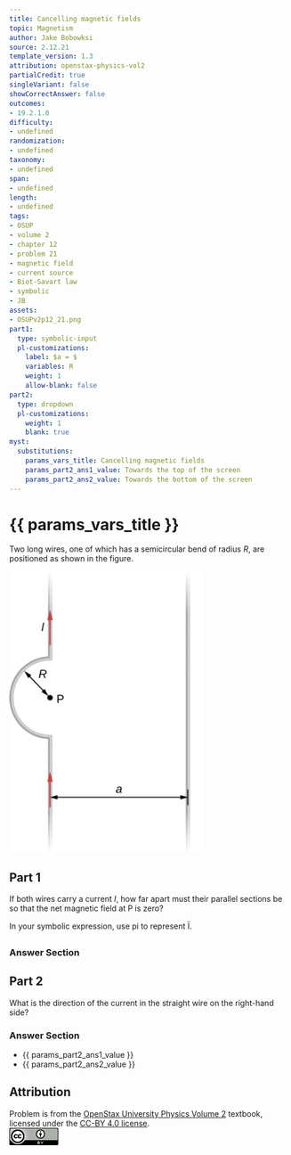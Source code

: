```yaml
---
title: Cancelling magnetic fields
topic: Magnetism
author: Jake Bobowksi
source: 2.12.21
template_version: 1.3
attribution: openstax-physics-vol2
partialCredit: true
singleVariant: false
showCorrectAnswer: false
outcomes:
- 19.2.1.0
difficulty:
- undefined
randomization:
- undefined
taxonomy:
- undefined
span:
- undefined
length:
- undefined
tags:
- OSUP
- volume 2
- chapter 12
- problem 21
- magnetic field
- current source
- Biot-Savart law
- symbolic
- JB
assets:
- OSUPv2p12_21.png
part1:
  type: symbolic-input
  pl-customizations:
    label: $a = $
    variables: R
    weight: 1
    allow-blank: false
part2:
  type: dropdown
  pl-customizations:
    weight: 1
    blank: true
myst:
  substitutions:
    params_vars_title: Cancelling magnetic fields
    params_part2_ans1_value: Towards the top of the screen
    params_part2_ans2_value: Towards the bottom of the screen
---
```

# {{ params_vars_title }}
Two long wires, one of which has a semicircular bend of radius $R$, are positioned as shown in the figure.

<img src="OSUPv2p12_21.png" width=350 alt="Parallel wires, one with a semicircular bend">

## Part 1

If both wires carry a current $I$, how far apart must their parallel sections be so that the net magnetic field at P is zero?

In your symbolic expression, use pi to represent Ï.

### Answer Section

## Part 2

What is the direction of the current in the straight wire on the right-hand side?

### Answer Section

- {{ params_part2_ans1_value }}
- {{ params_part2_ans2_value }}

## Attribution

Problem is from the [OpenStax University Physics Volume 2](https://openstax.org/details/books/university-physics-volume-2) textbook, licensed under the [CC-BY 4.0 license](https://creativecommons.org/licenses/by/4.0/).<br>![Image representing the Creative Commons 4.0 BY license.](https://raw.githubusercontent.com/firasm/bits/master/by.png)